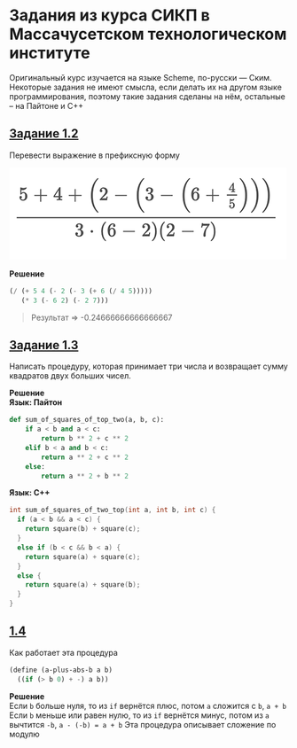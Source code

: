 # Задания из курса СИКП в Массачусетском технологическом институте
Оригинальный курс изучается на языке Scheme, по-русски — Ским.  
Некоторые задания не имеют смысла, если делать их на другом языке программирования,
поэтому такие задания сделаны на нём, остальные – на Пайтоне и С++

## [Задание 1.2](/first_block/1.2/expression.scm)
Перевести выражение в префиксную форму

![equation](/first_block/1.2/expression.png)

**Решение**
```scm
(/ (+ 5 4 (- 2 (- 3 (+ 6 (/ 4 5)))))
   (* 3 (- 6 2) (- 2 7)))
```
> Результат => -0.24666666666666667

## [Задание 1.3](/first_block/1.3)
Написать процедуру, которая принимает три числа и возвращает сумму квадратов двух больших чисел.

**Решение  
Язык: Пайтон**
```py
def sum_of_squares_of_top_two(a, b, c):
    if a < b and a < c:
        return b ** 2 + c ** 2
    elif b < a and b < c:
        return a ** 2 + c ** 2
    else:
        return a ** 2 + b ** 2

```
**Язык: С++**
```c++
int sum_of_squares_of_two_top(int a, int b, int c) {
  if (a < b && a < c) {
    return square(b) + square(c);
  }
  else if (b < c && b < a) {
    return square(a) + square(c);
  }
  else {
    return square(a) + square(b);
  }
}
```
## [1.4](/first_block/1.4/add-with-abs.scm)
Как работает эта процедура
```scm
(define (a-plus-abs-b a b)
  ((if (> b 0) + -) a b))
```

**Решение**  
Если `b` больше нуля, то из `if` вернётся плюс, потом `a` сложится с `b`, `a + b`
Если `b` меньше или равен нулю, то из `if` вернётся минус, потом из `a` вычтится `-b`, `a - (-b) = a + b`
Эта процедура описывает сложение по модулю
